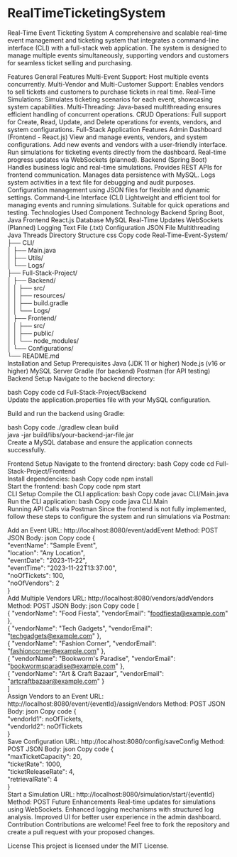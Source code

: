 # RealTimeTicketingSystem
Real-Time Event Ticketing System
A comprehensive and scalable real-time event management and ticketing system that integrates a command-line interface (CLI) with a full-stack web application. The system is designed to manage multiple events simultaneously, supporting vendors and customers for seamless ticket selling and purchasing.

Features
General Features
Multi-Event Support: Host multiple events concurrently.
Multi-Vendor and Multi-Customer Support: Enables vendors to sell tickets and customers to purchase tickets in real time.
Real-Time Simulations: Simulates ticketing scenarios for each event, showcasing system capabilities.
Multi-Threading: Java-based multithreading ensures efficient handling of concurrent operations.
CRUD Operations: Full support for Create, Read, Update, and Delete operations for events, vendors, and system configurations.
Full-Stack Application Features
Admin Dashboard (Frontend - React.js)
View and manage events, vendors, and system configurations.
Add new events and vendors with a user-friendly interface.
Run simulations for ticketing events directly from the dashboard.
Real-time progress updates via WebSockets (planned).
Backend (Spring Boot)
Handles business logic and real-time simulations.
Provides REST APIs for frontend communication.
Manages data persistence with MySQL.
Logs system activities in a text file for debugging and audit purposes.
Configuration management using JSON files for flexible and dynamic settings.
Command-Line Interface (CLI)
Lightweight and efficient tool for managing events and running simulations.
Suitable for quick operations and testing.
Technologies Used
Component	Technology
Backend	Spring Boot, Java
Frontend	React.js
Database	MySQL
Real-Time Updates	WebSockets (Planned)
Logging	Text File (.txt)
Configuration	JSON File
Multithreading	Java Threads
Directory Structure
css
Copy code
Real-Time-Event-System/  
├── CLI/  
│   ├── Main.java  
│   ├── Utils/  
│   └── Logs/  
├── Full-Stack-Project/  
│   ├── Backend/  
│   │   ├── src/  
│   │   ├── resources/  
│   │   ├── build.gradle  
│   │   └── Logs/  
│   ├── Frontend/  
│   │   ├── src/  
│   │   ├── public/  
│   │   └── node_modules/  
│   └── Configurations/  
└── README.md  
Installation and Setup
Prerequisites
Java (JDK 11 or higher)
Node.js (v16 or higher)
MySQL Server
Gradle (for backend)
Postman (for API testing)
Backend Setup
Navigate to the backend directory:

bash
Copy code
cd Full-Stack-Project/Backend  
Update the application.properties file with your MySQL configuration.

Build and run the backend using Gradle:

bash
Copy code
./gradlew clean build  
java -jar build/libs/your-backend-jar-file.jar  
Create a MySQL database and ensure the application connects successfully.

Frontend Setup
Navigate to the frontend directory:
bash
Copy code
cd Full-Stack-Project/Frontend  
Install dependencies:
bash
Copy code
npm install  
Start the frontend:
bash
Copy code
npm start  
CLI Setup
Compile the CLI application:
bash
Copy code
javac CLI/Main.java  
Run the CLI application:
bash
Copy code
java CLI.Main  
Running API Calls via Postman
Since the frontend is not fully implemented, follow these steps to configure the system and run simulations via Postman:

Add an Event
URL: http://localhost:8080/event/addEvent
Method: POST
JSON Body:
json
Copy code
{  
  "eventName": "Sample Event",  
  "location": "Any Location",  
  "eventDate": "2023-11-22",  
  "eventTime": "2023-11-22T13:37:00",  
  "noOfTickets": 100,  
  "noOfVendors": 2  
}  
Add Multiple Vendors
URL: http://localhost:8080/vendors/addVendors
Method: POST
JSON Body:
json
Copy code
[  
  { "vendorName": "Food Fiesta", "vendorEmail": "foodfiesta@example.com" },  
  { "vendorName": "Tech Gadgets", "vendorEmail": "techgadgets@example.com" },  
  { "vendorName": "Fashion Corner", "vendorEmail": "fashioncorner@example.com" },  
  { "vendorName": "Bookworm's Paradise", "vendorEmail": "bookwormsparadise@example.com" },  
  { "vendorName": "Art & Craft Bazaar", "vendorEmail": "artcraftbazaar@example.com" }  
]  
Assign Vendors to an Event
URL: http://localhost:8080/event/{eventId}/assignVendors
Method: POST
JSON Body:
json
Copy code
{  
  "vendorId1": noOfTickets,  
  "vendorId2": noOfTickets  
}  
Save Configuration
URL: http://localhost:8080/config/saveConfig
Method: POST
JSON Body:
json
Copy code
{  
  "maxTicketCapacity": 20,  
  "ticketRate": 1000,  
  "ticketReleaseRate": 4,  
  "retrievalRate": 4  
}  
Start a Simulation
URL: http://localhost:8080/simulation/start/{eventId}
Method: POST
Future Enhancements
Real-time updates for simulations using WebSockets.
Enhanced logging mechanisms with structured log analysis.
Improved UI for better user experience in the admin dashboard.
Contribution
Contributions are welcome! Feel free to fork the repository and create a pull request with your proposed changes.

License
This project is licensed under the MIT License.

